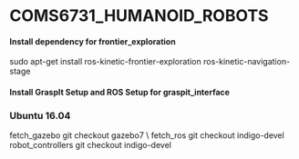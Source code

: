 # COMS6731_HUMANOID_ROBOTS

#### Install dependency for frontier_exploration
sudo apt-get install ros-kinetic-frontier-exploration ros-kinetic-navigation-stage

#### Install GraspIt Setup and ROS Setup for graspit_interface

### Ubuntu 16.04
fetch_gazebo git checkout gazebo7 \\
fetch_ros git checkout indigo-devel
robot_controllers git checkout indigo-devel
